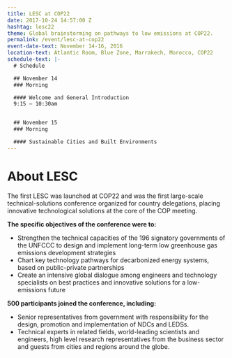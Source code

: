 ```yaml
---
title: LESC at COP22
date: 2017-10-24 14:57:00 Z
hashtag: lesc22
theme: Global brainstorming on pathways to low emissions at COP22.
permalink: /event/lesc-at-cop22
event-date-text: November 14-16, 2016
location-text: Atlantic Room, Blue Zone, Marrakech, Morocco, COP22
schedule-text: |-
  # Schedule

  ## November 14
  ### Morning

  #### Welcome and General Introduction
  9:15 – 10:30am


  ## November 15
  ### Morning

  #### Sustainable Cities and Built Environments
---
```

# About LESC

The first LESC was launched at COP22 and was the first large-scale technical-solutions conference organized for country delegations, placing innovative technological solutions at the core of the COP meeting.

**The specific objectives of the conference were to:**

* Strengthen the technical capacities of the 196 signatory governments of the UNFCCC to design and implement long-term low greenhouse gas emissions development strategies
* Chart key technology pathways for decarbonized energy systems, based on public-private partnerships
* Create an intensive global dialogue among engineers and technology specialists on best practices and innovative solutions for a low-emissions future

**500 participants joined the conference, including:**

* Senior representatives from government with responsibility for the design, promotion and implementation of NDCs and LEDSs.
* Technical experts in related fields, world-leading scientists and engineers, high level research representatives from the business sector and guests from cities and regions around the globe.
